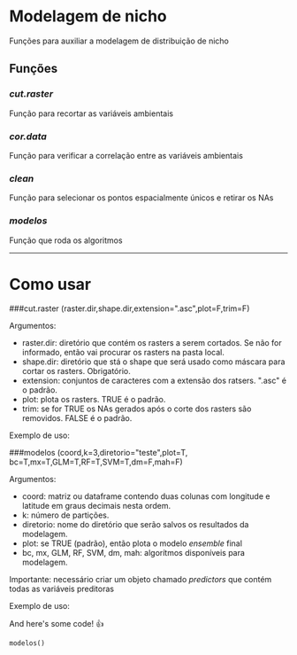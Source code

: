 ﻿# Modelagem de nicho
Funções para auxiliar a modelagem de distribuição de nicho

## **Funções** <p>
### *cut.raster*
Função para recortar as variáveis ambientais

### *cor.data*
Função para verificar a correlação entre as variáveis ambientais

### *clean*
Função para selecionar os pontos espacialmente únicos e retirar os NAs

### *modelos*
Função que roda os algoritmos

---
# Como usar
###cut.raster (raster.dir,shape.dir,extension=".asc",plot=F,trim=F)

Argumentos:

 * raster.dir: diretório que contém os rasters a serem cortados. Se não for informado, então vai procurar os rasters na pasta local.
 * shape.dir: diretório que stá o shape que será usado como máscara para cortar os rasters. Obrigatório.
 * extension: conjuntos de caracteres com a extensão dos ratsers. ".asc" é o padrão.
 * plot: plota os rasters. TRUE é o padrão.
 * trim: se for TRUE os NAs gerados após o corte dos rasters são removidos. FALSE é o padrão.

Exemplo de uso:


###modelos (coord,k=3,diretorio="teste",plot=T,
                 bc=T,mx=T,GLM=T,RF=T,SVM=T,dm=F,mah=F)

Argumentos:

 * coord: matriz ou dataframe contendo duas colunas com longitude e latitude em graus decimais nesta ordem. 
 * k: número de partições.
 * diretorio: nome do diretório que serão salvos  os resultados da modelagem.
 * plot: se TRUE (padrão), então plota o modelo *ensemble* final
 * bc, mx, GLM, RF, SVM, dm, mah: algorítmos disponíveis para modelagem. 

Importante:
necessário criar um objeto chamado *predictors* que contém todas as variáveis preditoras

Exemplo de uso:


And here's some code! :+1:

```Rscript
modelos()
```

